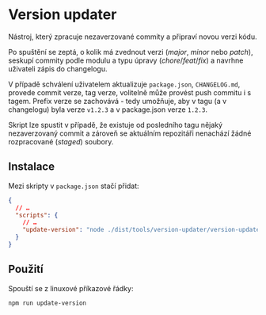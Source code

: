 # Version updater

Nástroj, který zpracuje nezaverzované commity a připraví novou verzi kódu.

Po spuštění se zeptá, o kolik má zvednout verzi (_major_, _minor_ nebo _patch_), seskupí commity podle modulu a typu úpravy (_chore_/_feat_/_fix_) a navrhne uživateli zápis do changelogu.

V případě schválení uživatelem aktualizuje `package.json`, `CHANGELOG.md`, provede commit verze, tag verze, volitelně může provést push commitu i s tagem. Prefix verze se zachovává - tedy umožňuje, aby v tagu (a v changelogu) byla verze `v1.2.3` a v package.json verze `1.2.3`.

Skript lze spustit v případě, že existuje od posledního tagu nějaký nezaverzovaný commit a zároveň se aktuálním repozitáři nenachází žádné rozpracované (_staged_) soubory.

## Instalace

Mezi skripty v `package.json` stačí přidat:

```json
{
  // …
  "scripts": {
    // …
    "update-version": "node ./dist/tools/version-updater/version-updater.js"
  }
}
```

## Použití

Spouští se z linuxové příkazové řádky:

```shell
npm run update-version
```

